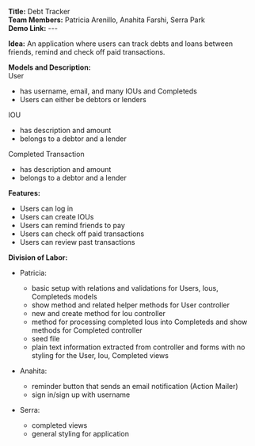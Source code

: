 ​**Title:** Debt Tracker  
​**Team Members:** Patricia Arenillo, Anahita Farshi, Serra Park  
​**Demo Link:** ---  

​**Idea:** An application where users can track debts and loans between friends, remind and check off paid transactions.

​**Models and Description:**  
User  
- has username, email, and many IOUs and Completeds  
- Users can either be debtors or lenders  

IOU
- has description and amount
- belongs to a debtor and a lender

Completed Transaction
- has description and amount
- belongs to a debtor and a lender

**Features:**
- Users can log in
- Users can create IOUs
- Users can remind friends to pay
- Users can check off paid transactions
- Users can review past transactions

**Division​ ​of​ ​Labor:**
- Patricia:

  - basic setup with relations and validations for Users, Ious, Completeds models
  - show method and related helper methods for User controller
  - new and create method for Iou controller
  - method for processing completed Ious into Completeds and show methods for Completed controller
  - seed file
  - plain text information extracted from controller and forms with no styling for the User, Iou, Completed views

- Anahita:

  - reminder button that sends an email notification (Action Mailer)
  - sign in/sign up with username

- Serra: 

  - completed views
  - general styling for application
